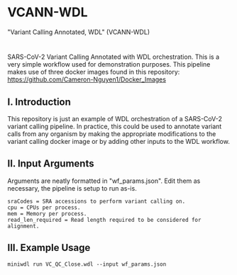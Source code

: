 # VCANN-WDL
"Variant Calling Annotated, WDL" (VCANN-WDL)
#
SARS-CoV-2 Variant Calling Annotated with WDL orchestration.
This is a very simple workflow used for demonstration purposes.
This pipeline makes use of three docker images found in this repository: https://github.com/Cameron-Nguyen1/Docker_Images

## I. Introduction
This repository is just an example of WDL orchestration of a SARS-CoV-2 variant calling pipeline. In practice, this could be used to annotate variant calls from any organism by making the appropriate modifications to the variant calling docker image
or by adding other inputs to the WDL workflow.

## II. Input Arguments
Arguments are neatly formatted in "wf_params.json". Edit them as necessary, the pipeline is setup to run as-is.
```
sraCodes = SRA accessions to perform variant calling on.
cpu = CPUs per process.
mem = Memory per process.
read_len_required = Read length required to be considered for alignment.
```

## III. Example Usage
```
miniwdl run VC_QC_Close.wdl --input wf_params.json
```
